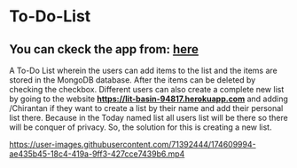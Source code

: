 # To-Do-List

## **You can ckeck the app from:** [here](https://lit-basin-94817.herokuapp.com/)

A To-Do List wherein the users can add items to the list and the items are stored in the MongoDB database. After the items can be deleted by checking the checkbox. Different users can also create a complete new list by going to the website **https://lit-basin-94817.herokuapp.com** and adding /Chirantan if they want to create a list by their name and add their personal list there. Because in the Today named list all users list will be there so there will be conquer of privacy. So, the solution for this is creating a new list. 


https://user-images.githubusercontent.com/71392444/174609994-ae435b45-18c4-419a-9ff3-427cce7439b6.mp4


